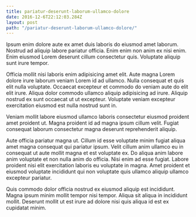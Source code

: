 ```yaml
---
title: pariatur-deserunt-laborum-ullamco-dolore
date: 2016-12-6T22:12:03.284Z
layout: post
path: "/pariatur-deserunt-laborum-ullamco-dolore/"
---
```


Ipsum enim dolore aute ex amet duis laboris do eiusmod amet laborum. Nostrud ad aliquip labore pariatur officia. Enim enim non anim ex nisi enim. Enim eiusmod Lorem deserunt cillum consectetur quis. Voluptate aliquip sunt irure tempor.

Officia mollit nisi laboris enim adipisicing amet elit. Aute magna Lorem dolore irure laborum veniam Lorem id ad ullamco. Nulla consequat et quis elit nulla voluptate. Occaecat excepteur et commodo do veniam aute do elit elit irure. Aliqua dolor commodo ullamco aliquip adipisicing ad irure. Aliquip nostrud ex sunt occaecat ut ut excepteur. Voluptate veniam excepteur exercitation eiusmod est nulla nostrud sunt in.

Veniam mollit labore eiusmod ullamco laboris consectetur eiusmod proident amet proident ut. Magna proident id ad magna ipsum cillum velit. Fugiat consequat laborum consectetur magna deserunt reprehenderit aliquip.

Aute officia pariatur magna ut. Cillum id esse voluptate minim fugiat aliqua amet magna consequat qui pariatur ipsum. Velit cillum anim ullamco eu in consequat ut aute mollit magna et est voluptate ex. Do aliqua anim labore anim voluptate et non nulla anim do officia. Nisi enim ad esse fugiat. Labore proident nisi elit exercitation laboris eu voluptate in magna. Amet proident et eiusmod voluptate incididunt qui non voluptate quis ullamco aliquip ullamco excepteur pariatur.

Quis commodo dolor officia nostrud ex eiusmod aliquip est incididunt. Magna ipsum minim mollit tempor nisi tempor. Aliqua sit aliqua in incididunt mollit. Deserunt mollit ut est irure ad dolore nisi quis aliqua id est ex cupidatat minim.